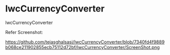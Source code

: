 # lwcCurrencyConverter
lwcCurrencyConverter

Refer Screenshot:

https://github.com/tejasghalsasi/lwcCurrencyConverter/blob/7340fd4f9889b068ce211902855ecb75112d72bf/lwcCurrencyConverter/ScreenShot.png
